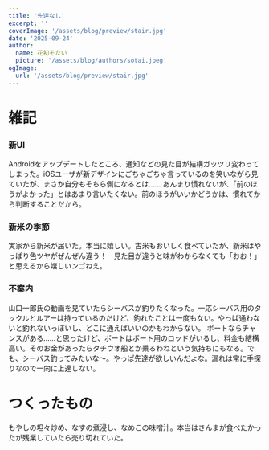```yaml
---
title: '先達なし'
excerpt: ''
coverImage: '/assets/blog/preview/stair.jpg'
date: '2025-09-24'
author:
  name: 花初そたい
  picture: '/assets/blog/authors/sotai.jpeg'
ogImage:
  url: '/assets/blog/preview/stair.jpg'
---
```

# 雑記
### 新UI
Androidをアップデートしたところ、通知などの見た目が結構ガッツリ変わってしまった。iOSユーザが新デザインにごちゃごちゃ言っているのを笑いながら見ていたが、まさか自分もそちら側になるとは……
あんまり慣れないが、「前のほうがよかった」とはあまり言いたくない。前のほうがいいかどうかは、慣れてから判断することだから。

### 新米の季節
実家から新米が届いた。本当に嬉しい。古米もおいしく食べていたが、新米はやっぱり色ツヤがぜんぜん違う！　見た目が違うと味がわからなくても「おお！」と思えるから嬉しいンゴねえ。

### 不案内
山口一郎氏の動画を見ていたらシーバスが釣りたくなった。一応シーバス用のタックルとルアーは持っているのだけど、釣れたことは一度もない。やっぱ通わないと釣れないっぽいし、どこに通えばいいのかもわからない。
ボートならチャンスがある……と思ったけど、ボートはボート用のロッドがいるし、料金も結構高い。そのお金があったらタチウオ船とか乗るわねという気持ちにもなる。でも、シーバス釣ってみたいな～。やっぱ先達が欲しいんだよな。漏れは常に手探りなので一向に上達しない。

# つくったもの
もやしの坦々炒め、なすの煮浸し、なめこの味噌汁。本当はさんまが食べたかったが残業していたら売り切れていた。